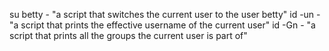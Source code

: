 su betty - "a script that switches the current user to the user betty"
id -un - "a script that prints the effective username of the current user"
id -Gn - "a script that prints all the groups the current user is part of"
